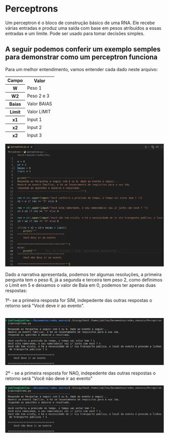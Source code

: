 <h1>Perceptrons</h1>
<p>Um perceptron é o bloco de construção básico de uma RNA. Ele recebe várias entradas e produz uma saída com base em pesos atribuídos a essas entradas e um limite. Pode ser usado para tomar decisões simples.</p>
<h2>A seguir podemos conferir um exemplo semples para demonstrar como um perceptron funciona</h2>
<p>Para um melhor entendimento, vamos entender cada dado neste arquivo:</p>
<table>
  <thead>
    <tr>
      <th>Campo</th>
      <th>Valor</th>
    </tr>
    <tr>
      <th>W</th>
      <td>Peso 1</td>
    </tr>
    <tr>
      <th>W2</th>
      <td>Peso 2 e 3</td>
    </tr>
    <tr>
      <th>Baias</th>
      <td>Valor BAIAS</td>
    </tr>
    <tr>
      <th>Limit</th>
      <td>Valor LIMIT</td>
    </tr>
    <tr>
      <th>x1</th>
      <td>Input 1</td>
    </tr>
    <tr>
      <th>x2</th>
      <td>Input 2</td>
    </tr>
    <tr>
      <th>x2</th>
      <td>Input 3</td>
    </tr>
  </thead>
</table>
<img src="./assets/codigoVsCode.png" alt="Imagem do codigo">
<p> Dado a narrativa apresentada, podemos ter algumas resoluções, a primeira pergunta tem o peso 6, já a segunda e terceira tem peso 2, como definimos o Limit em 5 e deixamos o valor de Baia em 0, podemos ter apenas duas respostas:<br/>
<p> 1º- se a primeira resposta for SIM, indepedente das outras respostas o retorno será "Você deve ir ao evento".</p><br/>
<img src="./assets/exemploUm.png" alt="Resolução do exemplo um">
<p> 2º - se a primeira resposta for NAO, indepedente das outras respostas o retorno será "Você não deve ir ao evento" </p>
<img src="./assets/exemploDois.png" alt="Resolução do exemplo dois">
